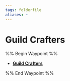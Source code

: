 ```yaml
---
tags: folderfile
aliases: ~
---
```


# Guild Crafters

%% Begin Waypoint %%

* **[Guild Crafters](Guild%20Crafters.md)**

%% End Waypoint %%
